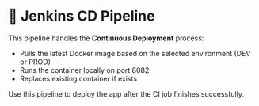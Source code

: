 # 🚀 Jenkins CD Pipeline

This pipeline handles the **Continuous Deployment** process:

- Pulls the latest Docker image based on the selected environment (DEV or PROD)
- Runs the container locally on port 8082
- Replaces existing container if exists

Use this pipeline to deploy the app after the CI job finishes successfully.